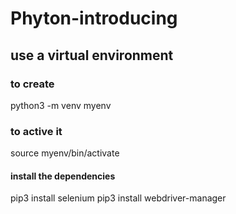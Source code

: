 # Phyton-introducing

## use a virtual environment
### to create
python3 -m venv myenv  
### to active it
source myenv/bin/activate

#### install the dependencies
pip3 install selenium
pip3 install webdriver-manager